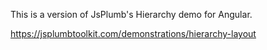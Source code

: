 This is a version of JsPlumb's Hierarchy demo for Angular.

https://jsplumbtoolkit.com/demonstrations/hierarchy-layout
